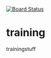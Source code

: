 [![Board Status](https://dev.azure.com/trocotech/1e2766a4-4a6b-46eb-a89d-d3fb7611a76a/054cd160-be3e-4d83-899f-7ccb6f18ac8a/_apis/work/boardbadge/af8ae926-11b2-410b-9ce5-46ee4c720928)](https://dev.azure.com/trocotech/1e2766a4-4a6b-46eb-a89d-d3fb7611a76a/_boards/board/t/054cd160-be3e-4d83-899f-7ccb6f18ac8a/Microsoft.RequirementCategory)
# training
trainingstuff
